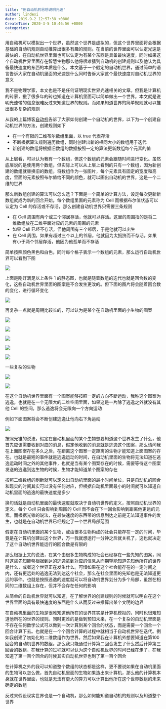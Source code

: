 ```yaml
---
title: "用自动机的思想说明光速"
author: lindexi
date: 2019-9-2 12:57:38 +0800
CreateTime: 2020-3-5 10:46:56 +0800
categories: 
---
```


用自动机可以模拟出一个世界，虽然这个世界是虚拟的，但这个世界里面将会根据基础的自动机规则自动推算出很多有趣的规则。在当前的世界里面可以认定光速是最快的，在自动机世界里面也可以认定为有某个东西是具备最快速度，同时如果这个自动机世界里面存在智慧生物那么他将很难猜到自动机的创建规则以及他认为具备最快速度的东西的本质是什么，本文基于一个假定的自动机世界，通过简单的语言告诉大家在自动机里面的光速是什么同时告诉大家这个最快速度对自动机世界的意义

<!--more-->


<!-- csdn -->

我不是物理学家，本文也是不是任何证明现实世界光速相关的文章。但我是计算机的砖家，搬了很多年的砖也知道在计算机里面可以简单做出一个世界，本文就是说明光速带的信息很难反过来知道世界的规则。而如果知道世界的简单规则就可以推出很多复杂的规则

从我的上篇博客[自动机](https://blog.lindexi.com/post/%E8%87%AA%E5%8A%A8%E6%9C%BA.html )告诉了大家如何创建一个自动机的世界，以下为一个创建自动机世界的方法，创建规则如下

- 在一个有限的二维布尔数组里面，以 true 代表存活
- 不断根据算法规则遍历数组，同时创建出新的相同大小的数组用于迭代
- 新创建的数组将根据旧数组的数据按照一定的算法更新数组每个元素的值

从上层看，可以认为我有一个数组，但这个数组的元素会跟随时间进行变化。虽然底层说的是使用两个数组，但实际上可以从上层上看到的只有一个数组，因为新创建的数组就替换旧的数组。将数组作为一张图片，每个元素具有固定的宽度和高度，里面的元素按照布尔值给不同的颜色，就可以画出自动机的世界，这是一个二维的世界

那么新数组创建的算法可以怎么选？下面是一个简单的计算方法，设定每次更新新数组就成为新的回合开始，每个数组里面的元素称为 Cell 而根据布尔值状态可以认定为 Cell 的存活或不存活，那么创建自动机世界只需要三条规则

- 在 Cell 周围有两个或三个邻居存活，他就可以存活。这里的周围指的是将二维数组放在二维平面对应的元素的周围的元素
- 如果 Cell 已经不存活，但他周围有三个邻居，于是他就可以出生
- 在 Cell 周围，如果有超过三个以上的邻居，他就因为太拥挤而不存活。如果有小于两个邻居存活，他因为他孤单而不存活

简单按照颜色黑色和白色，同时每个格子表示一个数组的元素，那么运行自动机世界可以看到下图

![](http://image.acmx.xyz/3b720b61-ebd6-4d44-8a7a-fd6d1a9e6666726127-20170110144515447-1961010260201721118516.jpg)

上面是刚好满足以上条件 1 的静态图，也就是随着数组的迭代也就是回合数的变化，这些自动机世界里面的图案是不会发生更改的。但下面的图片将会随着回合数的变化，进行循环变化

![](http://image.acmx.xyz/3b720b61-ebd6-4d44-8a7a-fd6d1a9e6666726127-20170110144515447-1961010260201721118552.jpg)

再复杂一点就是周期比较长的，可以认为是某个在自动机里面的小生物的图案


![](http://image.acmx.xyz/ca/13.gif)

![](http://image.acmx.xyz/ca/11.gif)

![](http://image.acmx.xyz/ca/9.gif)

![](http://image.acmx.xyz/ca/10.gif)

![](http://image.acmx.xyz/ca/16.gif)

一些复杂的生物

![](http://image.acmx.xyz/ca/6.gif)

![](http://image.acmx.xyz/ca/5.gif)

在这个自动机世界里面有一个图案能够按照一定的方向不断运动，我称这个图案为逃逸，也就是在一个无限大的二维空间里面，如果这是一片除了逃逸之外就没有其他 Cell 的空间，那么逃逸将会无限向一个方向运动

例如下面图案将会不断创建逃逸让他向右下角运动

![](http://image.acmx.xyz/lindexi%2F201984111354595)

按照光锥的说法，假定在自动机里面的某个生物想要知道这个世界发生了什么，他首先应该需要收到对应的消息，假定他收到的消息就是逃逸这个图案，那么请问我在上面图案存在多久之后，在距离这个图案一定距离的生物才能知道上面图案的存在。也就是最短的事件就是逃逸运动的时间，在自动机里面的生物将无法知道在逃逸运动时间之外的其他事件，也就是当有某个图案存在的时候，需要等待这个图案发送的逃逸到达生物的时候，生物才能知道某个图案的存在

按照二维数组的刷新就可以定义出自动机里面的最小时间单位，只是自动机的回合和现实的时间其实可以没有任何对应，但根据自动机里面最小的时间就可以知道自动机里面的逃逸的最快速度是多少

换句话就是自动机里面的最快速度就取决于自动机世界的定义，按照自动机世界的定义，每个 Cell 只会影响到周围的 Cell 而不会在下一回合影响到距离他更远的元素。而根据光锥的说法，在最快速度的东西带的信息到达之前是无法知道事件的发生，也就是在自动机世界已经规定了一个世界局部范围

假定在自动机里面的某个生物，或由很多生物构成的社会只能存在一定的时间，毕竟是在计算机创建出这个世界，万一我就想运行一分钟之后就关机了，这也就决定了这个自动机世界能运行的回合数是有限的

那么根据上文的说法，在某个由很多生物构成的社会已经存在一些先知的图案，同时这些先知能够根据到达的逃逸拿到对应的信息从而期望能知道先知他所在的世界是什么，或者这个世界正在发生什么。可惜如果在这个社会能存在的一定时间之内，还有更远处的逃逸无法到达这个社会，那么在社会里面的先知也是无法知道更远的事件。也就是按照逃逸的速度就可以将自动机世界划分为多个局部，虽然在相同的二维数组上存在，但并不会存在任何的影响

从简单的自动机世界就可以知道，在了解世界的创建规则的时候就可以明白在这个世界里面的具有最快速度的东西是什么从而反过来推算出某个文明的边界

在自动机里面的生物是很难知道他所在的世界其实是计算机模拟的，同时也很难知道他所在的世界的规则。同时更难的是做到预知未来，在一个复杂的自动机里面是不存在任何数学公式可以做到一次计算到某个回合的状态，而是需要一个回合一个回合计算下去。也就是在一个个回合计算的过程中就相当于自动机世界在迭代。例如我创建了初始化的二维数组作为世界，然后如果我在计算机外想要知道在第100回合的自动机世界的数组，那么我只能通过计算第二回合发生了什么然后计算第三回合的数组，在我计算的过程就可以认为这个自动机世界的时间已经在走了，在我知道了第一百个回合的时候其实自动机世界也到了第一百个回合

在计算机之外的我可以知道整个数组的状态都是这样，更不要说如果在自动机里面的生物可以怎么做，首先自动机里面的生物如果造出来计算机，那么他的计算机本身就在世界里面，也就是无法有更大的算力可以计算出他所在这个世界数组的未来确定的数组

反过来假设现实世界也是一个自动机，那么如何能知道自动机的规则以及知道整个世界

